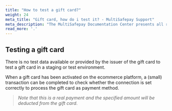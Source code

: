 ```yaml
---
title: "How to test a gift card?"
weight: 24
meta_title: "Gift card, how do i test it? - MultiSafepay Support"
meta_description: "The MultiSafepay Documentation Center presents all relevant information about our Plugins and API. You can also find support pages for Payment Methods, Tools and General Questions as well as the contact details of our Support and Integration Teams."
read_more: '.'
---
```

## Testing a gift card
There is no test data available or provided by the issuer of the gift card to test a gift card in a staging or test environment.

When a gift card has been activated on the ecommerce platform, a (small) transaction can be completed to check whether the connection is set correctly to process the gift card as payment method.

>_Note that this is a real payment and the specified amount will be deducted from the gift card_.
